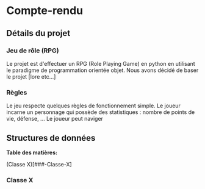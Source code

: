 # Compte-rendu

## Détails du projet

### Jeu de rôle (RPG)

Le projet est d'effectuer un RPG (Role Playing Game) en python en utilisant le paradigme de programmation orientée objet. Nous avons décidé de baser le projet [lore etc...]

### Règles

Le jeu respecte quelques règles de fonctionnement simple. Le joueur incarne un personnage qui possède des statistiques : nombre de points de vie, défense, ... Le joueur peut naviger

## Structures de données

**__Table des matières:__**

(Classe X)[###-Classe-X]

### Classe X